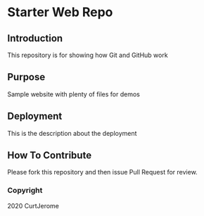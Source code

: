 # Starter Web Repo

## Introduction
This repository is for showing how Git and GitHub work


## Purpose


Sample website with plenty of files for demos

## Deployment

This is the description about the deployment 


## How To Contribute

Please fork this repository and then issue Pull Request for review.

### Copyright

2020 CurtJerome